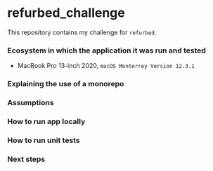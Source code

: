 # refurbed_challenge

This repository contains my challenge for `refurbed`.

### Ecosystem in which the application it was run and tested

- MacBook Pro 13-inch 2020, `macOS Monterrey Version 12.3.1`

### Explaining the use of a monorepo

### Assumptions

### How to run app locally

### How to run unit tests

### Next steps
